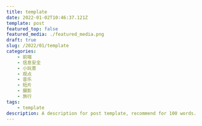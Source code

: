 ```yaml
---
title: template
date: 2022-01-02T10:46:37.121Z
template: post
featured_top: false
featured_media: ./featured_media.png
draft: true
slug: /2022/01/template
categories: 
    - 前端
    - 信息安全
    - 小玩意
    - 观点
    - 音乐
    - 短片
    - 摄影
    - 旅行
tags:
    - template
description: A description for post template, recommend for 100 words. Must have one category, most have two. Recommend have two or three tags. Date is UTC format.
---
```


<!-- endExcerpt -->
